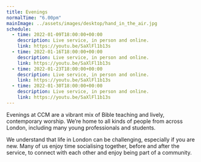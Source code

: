 ```yaml
---
title: Evenings
normalTime: "6.00pm"
mainImage: ../assets/images/desktop/hand_in_the_air.jpg
schedule:             
  - time: 2022-01-09T18:00:00+00:00
    description: Live service, in person and online.
    link: https://youtu.be/SaXlFl1b13s
  - time: 2022-01-16T18:00:00+00:00
    description: Live service, in person and online.
    link: https://youtu.be/SaXlFl1b13s
  - time: 2022-01-23T18:00:00+00:00
    description: Live service, in person and online.
    link: https://youtu.be/SaXlFl1b13s
  - time: 2022-01-30T18:00:00+00:00
    description: Live service, in person and online.
    link: https://youtu.be/SaXlFl1b13s
---
```

Evenings at CCM are a vibrant mix of Bible teaching and lively, contemporary worship. We’re home to all kinds of people from across London, including many young professionals and students.

We understand that life in London can be challenging, especially if you are new. Many of us enjoy time socialising together, before and after the service, to connect with each other and enjoy being part of a community.
